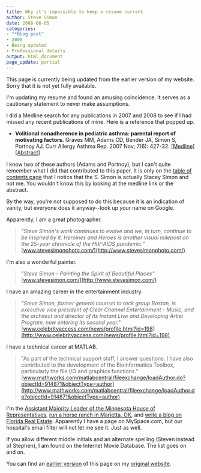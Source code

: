 ```yaml
---
title: Why it's impossible to keep a resume current
author: Steve Simon
date: 2008-06-05
categories:
- "*Blog post"
- 2008
- Being updated
- Professional details
output: html_document
page_update: partial
---
```

This page is currently being updated from the earlier version of my website. Sorry that it is not yet fully available.

I'm updating my resume and found an amusing coincidence. It serves as a
cautionary statement to never make assumptions.

I did a Medline search for any publications in 2007 and 2008 to see if I
had missed any recent publications of mine. Here is a reference that
popped up.

-   **Volitional nonadherence in pediatric asthma: parental report of
    motivating factors.** Graves MM, Adams CD, Bender JA, Simon S,
    Portnoy AJ. Curr Allergy Asthma Rep. 2007 Nov; 7(6): 427-32.
    [\[Medline\]](http://www.ncbi.nlm.nih.gov/pubmed/17986372)
    [\[Abstract\]](http://www.current-reports.com/article_frame.cfm?PubID=AL07-6-1-04&Type=Abstract)

I know two of these authors (Adams and Portnoy), but I can't quite
remember what I did that contributed to this paper. It is only on the
[table of contents
page](http://www.current-reports.com/contents.cfm?Volume=7&Issue=6) that
I notice that the S. Simon is actually Stacey Simon and not me. You
wouldn't know this by looking at the medline link or the abstract.

By the way, you're not supposed to do this because it is an indication
of vanity, but everyone does it anyway\--look up your name on Google.

Apparently, I am a great photographer.

> *"Steve Simon's work continues to evolve and we, in turn, continue
> to be inspired by it. Heroines and Heroes is another visual milepost
> on the 25-year chronicle of the HIV-AIDS pandemic."*
> [www.stevesimonphoto.com/](http://www.stevesimonphoto.com/)

I'm also a wonderful painter.

> *"Steve Simon - Painting the Spirit of Beautiful Places"*
> [www.stevesimon.com/](http://www.stevesimon.com/)

I have an amazing career in the entertainment industry.

> *"Steve Simon, former general counsel to rock group Boston, is
> executive vice president of Clear Channel Entertainment - Music, and
> the architect and director of its Instant Live and Developing Artist
> Program, now entering its second year."*
> [www.celebrityaccess.com/news/profile.html?id=198](http://www.celebrityaccess.com/news/profile.html?id=198)

I have a technical career at MATLAB.

> "As part of the technical support staff, I answer questions. I have
> also contributed to the development of the Bioinformatics Toolbox,
> particularly the file I/O and graphics functions."
> [www.mathworks.com/matlabcentral/fileexchange/loadAuthor.do?objectId=914871&objectType=author](http://www.mathworks.com/matlabcentral/fileexchange/loadAuthor.do?objectId=914871&objectType=author)

I'm the [Assistant Majority Leader of the Minnesota House of
Representatives](http://www.house.leg.state.mn.us/members/members.asp?district=44a),
[run a horse ranch in Marietta,
OK](http://www.customcrome.com/ranch.htm), and [write a blog on Florida
Real Estate](http://stevesimon.us/blog/). Apparently I have a page on
MySpace.com, but our hospital's email filter will not let me see it.
Just as well.

If you allow different middle initials and an alternate spelling (Steven
instead of Stephen), I am found on the Internet Movie Database. The list
goes on and on.

You can find an [earlier version][sim1] of this page on my [original website][sim2].

[sim1]: http://www.pmean.com/08/ImpossibleResume.html
[sim2]: http://www.pmean.com/original_site.html
